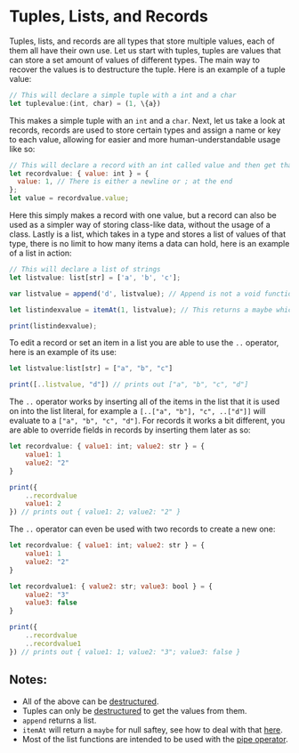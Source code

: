 # Tuples, Lists, and Records

Tuples, lists, and records are all types that store multiple values, each of them all have their own use. Let us start with tuples, tuples are values that can store a set amount of values of different types. The main way to recover the values is to destructure the tuple. Here is an example of a tuple value:

```js
// This will declare a simple tuple with a int and a char
let tuplevalue:(int, char) = (1, \{a})
```

This makes a simple tuple with an `int` and a `char`. Next, let us take a look at records, records are used to store certain types and assign a name or key to each value, allowing for easier and more human-understandable usage like so:

```js
// This will declare a record with an int called value and then get that from it
let recordvalue: { value: int } = {
  value: 1, // There is either a newline or ; at the end
};
let value = recordvalue.value;
```

Here this simply makes a record with one value, but a record can also be used as a simpler way of storing class-like data, without the usage of a class. Lastly is a list, which takes in a type and stores a list of values of that type, there is no limit to how many items a data can hold, here is an example of a list in action:

```js
// This will declare a list of strings
let listvalue: list[str] = ['a', 'b', 'c'];

var listvalue = append('d', listvalue); // Append is not a void function

let listindexvalue = itemAt(1, listvalue); // This returns a maybe which will need to be defaulted

print(listindexvalue);
```

To edit a record or set an item in a list you are able to use the `..` operator, here is an example of its use:

```js
let listvalue:list[str] = ["a", "b", "c"]

print([..listvalue, "d"]) // prints out ["a", "b", "c", "d"]
```

The `..` operator works by inserting all of the items in the list that it is used on into the list literal, for example a `[..["a", "b"], "c", ..["d"]]` will evaluate to a `["a", "b", "c", "d"]`. For records it works a bit different, you are able to override fields in records by inserting them later as so:

```js
let recordvalue: { value1: int; value2: str } = {
	value1: 1
	value2: "2"
}

print({
	..recordvalue
	value1: 2
}) // prints out { value1: 2; value2: "2" }
```

The `..` operator can even be used with two records to create a new one:

```js
let recordvalue: { value1: int; value2: str } = {
	value1: 1
	value2: "2"
}

let recordvalue1: { value2: str; value3: bool } = {
	value2: "3"
	value3: false
}

print({
	..recordvalue
	..recordvalue1
}) // prints out { value1: 1; value2: "3"; value3: false }
```

## Notes:

- All of the above can be [destructured](./destructuring.md).
- Tuples can only be [destructured](./destructuring.md) to get the values from them.
- `append` returns a list.
- `itemAt` will return a `maybe` for null saftey, see how to deal with that [here](./enums.md).
- Most of the list functions are intended to be used with the [pipe operator](./currying.md).
